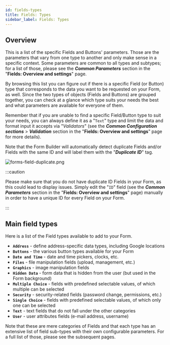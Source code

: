 ```yaml
---
id: fields-types
title: Fields: Types
sidebar_label: Fields: Types
---
```


## Overview

This is a list of the specific Fields and Buttons' parameters. Those are the parameters that vary from one type to another and only make sense in a specific context. Some parameters are common to all types and subtypes; for a list of those, please see the ***Common Parameters*** section in the "<strong>Fields: Overview and settings</strong>" page.

By browsing this list you can figure out if there is a specific Field (or Button) type that corresponds to the data you want to be requested on your Form, as well. Since the two types of objects (Fields and Buttons) are grouped together, you can check at a glance which type suits your needs the best and what parameters are available for everyone of them.

Remember that if you are unable to find a specific Field/Button type to suit your needs, you can always define it as a "`Text`" type and limit the data and format input it accepts via "<em>Validators</em>" (see the ***Common Configuration sections*** \> ***Validation*** section in the "<strong>Fields: Overview and settings</strong>" page for more details).

Note that the Form Builder will automatically detect duplicate Fields and/or Fields with the same ID and will label them with the "<strong><em>Duplicate ID</em></strong>" tag.

<img src="/img/forms-field-duplicate.png" alt="forms-field-duplicate.png">

:::caution

Please make sure that you do not have duplicate ID Fields in your Form, as this could lead to display issues. Simply edit the "`ID`" field (see the ***Common Parameters*** section in the "<strong>Fields: Overview and settings</strong>" page) manually in order to have a unique ID for every Field on your Form.

:::

## Main field types

Here is a list of the Field types available to add to your Form.

- **`Address`** - define address-specific data types, including Google locations
- **`Buttons`** - the various button types available for your Form
- **`Date and Time`** - date and time pickers, clocks, etc.
- **`Files`** - file manipulation fields (upload, management, etc.)
- **`Graphics`** - image manipulation fields
- **`Hidden Data`** - form data that is hidden from the user (but used in the Form background)
- **`Multiple Choice`** - fields with predefined selectable values, of which multiple can be selected
- **`Security`** - security-related fields (password change, permissions, etc.) 
- **`Single Choice`** - fields with predefined selectable values, of which only one can be selected
- **`Text`** - text fields that do not fall under the other categories
- **`User`** - user attributes fields (e-mail address, username)

Note that these are mere categories of Fields and that each type has an extensive list of field sub-types with their own configurable parameters. For a full list of those, please see the subsequent pages.